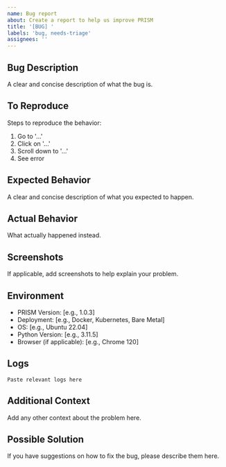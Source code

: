 ```yaml
---
name: Bug report
about: Create a report to help us improve PRISM
title: '[BUG] '
labels: 'bug, needs-triage'
assignees: ''
---
```


## Bug Description
A clear and concise description of what the bug is.

## To Reproduce
Steps to reproduce the behavior:
1. Go to '...'
2. Click on '...'
3. Scroll down to '...'
4. See error

## Expected Behavior
A clear and concise description of what you expected to happen.

## Actual Behavior
What actually happened instead.

## Screenshots
If applicable, add screenshots to help explain your problem.

## Environment
 - PRISM Version: [e.g., 1.0.3]
 - Deployment: [e.g., Docker, Kubernetes, Bare Metal]
 - OS: [e.g., Ubuntu 22.04]
 - Python Version: [e.g., 3.11.5]
 - Browser (if applicable): [e.g., Chrome 120]

## Logs
```
Paste relevant logs here
```

## Additional Context
Add any other context about the problem here.

## Possible Solution
If you have suggestions on how to fix the bug, please describe them here.